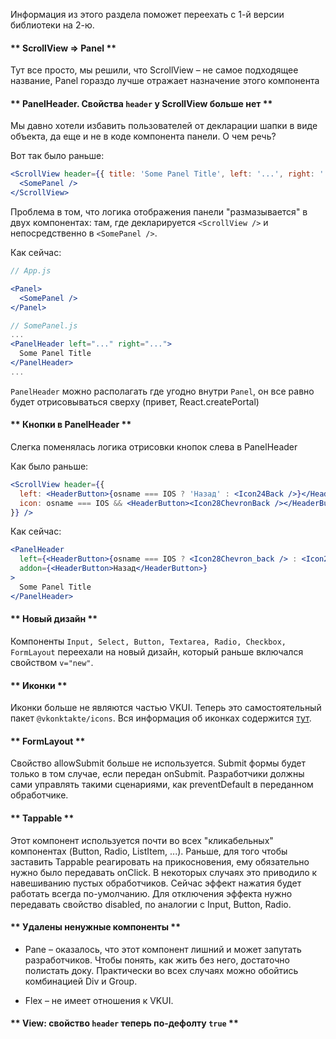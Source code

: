 Информация из этого раздела поможет переехать с 1-й версии библиотеки на 2-ю.

#### ** ScrollView => Panel **
Тут все просто, мы решили, что ScrollView – не самое подходящее название, Panel гораздо лучше отражает назначение этого компонента

#### ** PanelHeader. Свойства `header` у ScrollView больше нет **
Мы давно хотели избавить пользователей от декларации шапки в виде объекта, да еще и не в коде компонента панели. О чем речь?

Вот так было раньше:

```jsx static
<ScrollView header={{ title: 'Some Panel Title', left: '...', right: '...' }}>
  <SomePanel />
</ScrollView>
```

Проблема в том, что логика отображения панели "размазывается" в двух компонентах: там, где декларируется `<ScrollView />` и
непосредственно в `<SomePanel />`.

Как сейчас:

```jsx static
// App.js

<Panel>
  <SomePanel />
</Panel>

// SomePanel.js
...
<PanelHeader left="..." right="...">
  Some Panel Title
</PanelHeader>
...
```

`PanelHeader` можно располагать где угодно внутри `Panel`, он все равно будет отрисовываться сверху (привет, React.createPortal)

#### ** Кнопки в PanelHeader **
Слегка поменялась логика отрисовки кнопок слева в PanelHeader

Как было раньше:

```jsx static
<ScrollView header={{
  left: <HeaderButton>{osname === IOS ? 'Назад' : <Icon24Back />}</HeaderButton>
  icon: osname === IOS && <HeaderButton><Icon28ChevronBack /></HeaderButton>
}} />
```

Как сейчас:

```jsx static
<PanelHeader
  left={<HeaderButton>{osname === IOS ? <Icon28Chevron_back /> : <Icon24Back />}</HeaderButton>}
  addon={<HeaderButton>Назад</HeaderButton>}
>
  Some Panel Title
</PanelHeader>
```

#### ** Новый дизайн **
Компоненты `Input, Select, Button, Textarea, Radio, Checkbox, FormLayout` переехали на новый дизайн, который
раньше включался свойством `v="new"`.

#### ** Иконки **
Иконки больше не являются частью VKUI. Теперь это самостоятельный пакет `@vkonktakte/icons`.
Вся информация об иконках содержится [тут](https://vkcom.github.io/icons/).

#### ** FormLayout **
Свойство allowSubmit больше не используется. Submit формы будет только в том случае, если передан onSubmit.
Разработчики должны сами управлять такими сценариями, как preventDefault в переданном обработчике.

#### ** Tappable **
Этот компонент используется почти во всех "кликабельных" компонентах (Button, Radio, ListItem, ...). Раньше, для того
чтобы заставить Tappable реагировать на прикосновения, ему обязательно нужно было передавать onClick. В некоторых
случаях это приводило к навешиванию пустых обработчиков. Сейчас эффект нажатия будет работать всегда по-умолчанию.
Для отключения эффекта нужно передавать свойство disabled, по аналогии с Input, Button, Radio.

#### ** Удалены ненужные компоненты **
* Pane – оказалось, что этот компонент лишний и может запутать разработчиков. Чтобы понять, как жить без него,
достаточно полистать доку. Практически во всех случаях можно обойтись комбинацией Div и Group.

* Flex – не имеет отношения к VKUI.

#### ** View: свойство `header` теперь по-дефолту `true` **
